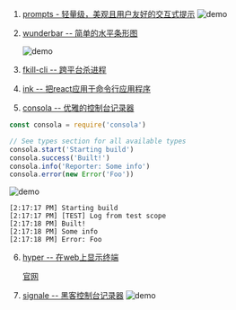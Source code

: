 1. [prompts - 轻量级，美观且用户友好的交互式提示](https://github.com/terkelg/prompts)
    ![demo](https://github.com/terkelg/prompts/raw/master/media/number.gif)
2. [wunderbar -- 简单的水平条形图](https://github.com/gribnoysup/wunderbar)

    ![demo](https://github.com/gribnoysup/wunderbar/raw/master/wunder-bar-cli-all.png)
3. [fkill-cli -- 跨平台杀进程](https://github.com/sindresorhus/fkill-cli)
4. [ink -- 把react应用于命令行应用程序](https://github.com/vadimdemedes/ink)
5. [consola -- 优雅的控制台记录器](https://github.com/nuxt/consola)
```js
const consola = require('consola')

// See types section for all available types
consola.start('Starting build')
consola.success('Built!')
consola.info('Reporter: Some info')
consola.error(new Error('Foo'))
```
![demo](https://github.com/nuxt/consola/raw/master/assets/screen1.png)
```
[2:17:17 PM] Starting build
[2:17:17 PM] [TEST] Log from test scope
[2:17:18 PM] Built!
[2:17:18 PM] Some info
[2:17:18 PM] Error: Foo
```
6. [hyper -- 在web上显示终端](https://github.com/zeit/hyper)
    
    [官网](https://hyper.is/)
7. [signale -- 黑客控制台记录器](https://github.com/klauscfhq/signale)
    ![demo](https://camo.githubusercontent.com/dd0ad939bce8e21b2f9afbf0db794a0de7422c5f/68747470733a2f2f63646e2e7261776769742e636f6d2f6b6c617573636668712f7369676e616c652f32643862636666382f6d656469612f6865616465722e706e67)